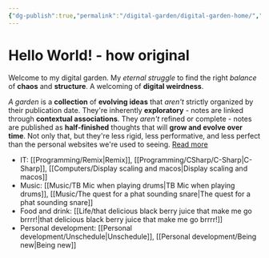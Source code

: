 ```yaml
---
{"dg-publish":true,"permalink":"/digital-garden/digital-garden-home/","tags":"gardenEntry"}
---
```


# Hello World! - how original
Welcome to my digital garden. My *eternal struggle* to find the right *balance* of **chaos** and **structure**. A welcoming of **digital weirdness**.

*A garden* is a **collection** of **evolving ideas** that *aren't* strictly organized by their publication date. They're inherently **exploratory** - notes are linked through **contextual associations**. They *aren't* refined or complete - notes are published as **half-finished** thoughts that will **grow and evolve over time**. Not only that, but they're less rigid, less performative, and less perfect than the personal websites we're used to seeing. [Read more](https://maggieappleton.com/garden-history)


-   IT: [[Programming/Remix\|Remix]], [[Programming/CSharp/C-Sharp\|C-Sharp]], [[Computers/Display scaling and macos\|Display scaling and macos]]
-   Music: [[Music/TB Mic when playing drums\|TB Mic when playing drums]], [[Music/The quest for a phat sounding snare\|The quest for a phat sounding snare]]
-   Food and drink: [[Life/that delicious black berry juice that make me go brrrr!\|that delicious black berry juice that make me go brrrr!]]
-   Personal development: [[Personal development/Unschedule\|Unschedule]], [[Personal development/Being new\|Being new]]

